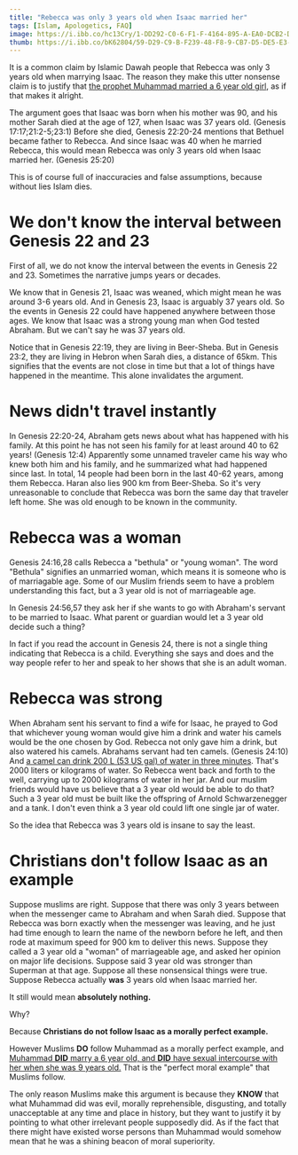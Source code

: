 ```yaml
---
title: "Rebecca was only 3 years old when Isaac married her"
tags: [Islam, Apologetics, FAQ]
image: https://i.ibb.co/hc13Cry/1-DD292-C0-6-F1-F-4164-895-A-EA0-DCB2-DE21-C.jpg
thumb: https://i.ibb.co/bK62804/59-D29-C9-B-F239-48-F8-9-CB7-D5-DE5-E3-E5141.jpg
---
```


It is a common claim by Islamic Dawah people that Rebecca was only 3 years old when marrying Isaac. The reason they make this utter nonsense claim is to justify that [the prophet Muhammad married a 6 year old girl](/quran-and-hadiths#child-sexual-abuse), as if that makes it alright.

The argument goes that Isaac was born when his mother was 90, and his mother Sarah died at the age of 127, when Isaac was 37 years old. (Genesis 17:17;21:2-5;23:1) Before she died,  Genesis 22:20-24 mentions that Bethuel became father to Rebecca. And since Isaac was 40 when he married Rebecca, this would mean Rebecca was only 3 years old when Isaac married her. (Genesis 25:20)

This is of course full of inaccuracies and false assumptions, because without lies Islam dies.

# We don't know the interval between Genesis 22 and 23

First of all, we do not know the interval between the events in Genesis 22 and 23. Sometimes the narrative jumps years or decades.

We know that in Genesis 21, Isaac was weaned, which might mean he was around 3-6 years old. And in Genesis 23, Isaac is arguably 37 years old. So the events in Genesis 22 could have happened anywhere between those ages. We know that Isaac was a strong young man when God tested Abraham. But we can't say he was 37 years old.

Notice that in Genesis 22:19, they are living in Beer-Sheba. But in Genesis 23:2, they are living in Hebron when Sarah dies, a distance of 65km. This signifies that the events are not close in time but that a lot of things have happened in the meantime. This alone invalidates the argument.

# News didn't travel instantly

In Genesis 22:20-24, Abraham gets news about what has happened with his family. At this point he has not seen his family for at least around 40 to 62 years! (Genesis 12:4) Apparently some unnamed traveler came his way who knew both him and his family, and he summarized what had happened since last. In total, 14 people had been born in the last 40-62 years, among them Rebecca. Haran also lies 900 km from Beer-Sheba. So it's very unreasonable to conclude that Rebecca was born the same day that traveler left home. She was old enough to be known in the community.

# Rebecca was a woman

Genesis 24:16,28 calls Rebecca a "bethula" or "young woman". The word "Bethula" signifies an unmarried woman, which means it is someone who is of marriagable age. Some of our Muslim friends seem to have a problem understanding this fact, but a 3 year old is not of marriageable age.

In Genesis 24:56,57 they ask her if she wants to go with Abraham's servant to be married to Isaac. What parent or guardian would let a 3 year old decide such a thing?

In fact if you read the account in Genesis 24, there is not a single thing indicating that Rebecca is a child. Everything she says and does and the way people refer to her and speak to her shows that she is an adult woman.

# Rebecca was strong

When Abraham sent his servant to find a wife for Isaac, he prayed to God that whichever young woman would give him a drink and water his camels would be the one chosen by God. Rebecca not only gave him a drink, but also watered his camels. Abrahams servant had ten camels. (Genesis 24:10) And [a camel can drink 200 L (53 US gal) of water in three minutes](https://en.wikipedia.org/wiki/Camel). That's 2000 liters or kilograms of water. So Rebecca went back and forth to the well, carrying up to 2000 kilograms of water in her jar. And our muslim friends would have us believe that a 3 year old would be able to do that? Such a 3 year old must be built like the offspring of Arnold Schwarzenegger and a tank. I don't even think a 3 year old could lift one single jar of water. 

So the idea that Rebecca was 3 years old is insane to say the least.

# Christians don't follow Isaac as an example

Suppose muslims are right. Suppose that there was only 3 years between when the messenger came to Abraham and when Sarah died. Suppose that Rebecca was born exactly when the messenger was leaving, and he just had time enough to learn the name of the newborn before he left, and then rode at maximum speed for 900 km to deliver this news. Suppose they called a 3 year old a "woman" of marriageable age, and asked her opinion on major life decisions. Suppose said 3 year old was stronger than Superman at that age. Suppose all these nonsensical things were true. Suppose Rebecca actually **was** 3 years old when Isaac married her. 

It still would mean **absolutely nothing.**

Why?

Because **Christians do not follow Isaac as a morally perfect example.**

However Muslims **DO** follow Muhammad as a morally perfect example, and [Muhammad **DID** marry a 6 year old, and **DID** have sexual intercourse with her when she was 9 years old.](/quran-and-hadiths#child-sexual-abuse) That is the "perfect moral example" that Muslims follow.

The only reason Muslims make this argument is because they **KNOW** that what Muhammad did was evil, morally reprehensible, disgusting, and totally unacceptable at any time and place in history, but they want to justify it by pointing to what other irrelevant people supposedly did. As if the fact that there might have existed worse persons than Muhammad would somehow mean that he was a shining beacon of moral superiority.
